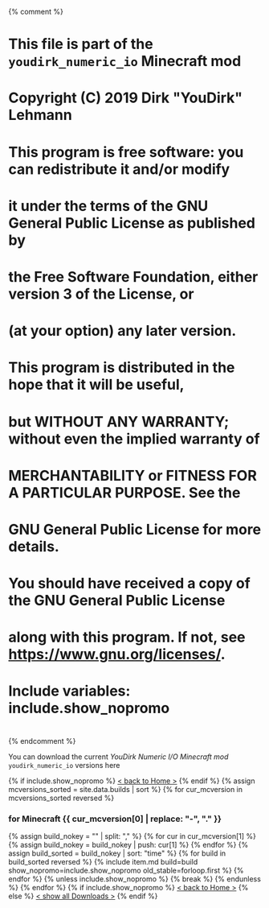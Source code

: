 {% comment %}
# This file is part of the `youdirk_numeric_io` Minecraft mod
# Copyright (C) 2019  Dirk "YouDirk" Lehmann
#
# This program is free software: you can redistribute it and/or modify
# it under the terms of the GNU General Public License as published by
# the Free Software Foundation, either version 3 of the License, or
# (at your option) any later version.
#
# This program is distributed in the hope that it will be useful,
# but WITHOUT ANY WARRANTY; without even the implied warranty of
# MERCHANTABILITY or FITNESS FOR A PARTICULAR PURPOSE.  See the
# GNU General Public License for more details.
#
# You should have received a copy of the GNU General Public License
# along with this program.  If not, see <https://www.gnu.org/licenses/>.

#
# Include variables: include.show_nopromo
#
{% endcomment %}

You can download the current *YouDirk Numeric I/O Minecraft mod*
`youdirk_numeric_io` versions here

{% if include.show_nopromo %}
<span class="more">[< back to Home >](.)</span>
{% endif %}
{% assign mcversions_sorted = site.data.builds | sort %}
{% for cur_mcversion in mcversions_sorted reversed %}
### for Minecraft {{ cur_mcversion[0] | replace: "-", "." }}
{%   assign build_nokey = "" | split: "," %}
{%   for cur in cur_mcversion[1] %}
{%     assign build_nokey = build_nokey | push: cur[1] %}
{%   endfor %}
{%   assign build_sorted = build_nokey | sort: "time" %}
{%   for build in build_sorted reversed %}
{%     include item.md build=build show_nopromo=include.show_nopromo
                       old_stable=forloop.first %}
{%   endfor %}
{%   unless include.show_nopromo %}
{%     break %}
{%   endunless %}
{% endfor %}
{% if include.show_nopromo %}
<span class="more">[< back to Home >](.)</span>
{% else %}
<span class="more">
[< show all Downloads >](downloads)</span>
{% endif %}